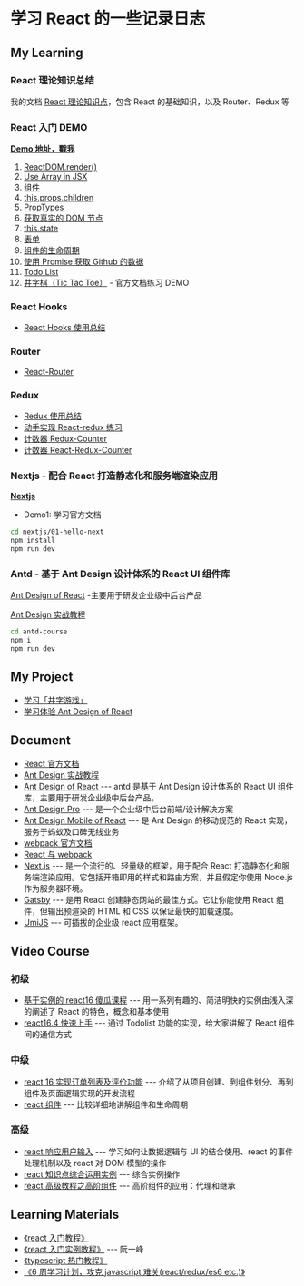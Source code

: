 # 学习 React 的一些记录日志

## My Learning

### React 理论知识总结

我的文档 [React 理论知识点](https://www.yangtao.site/vuepress/advanced/react/doc-basic.html)，包含 React 的基础知识，以及 Router、Redux 等

### React 入门 DEMO

**[Demo 地址，戳我](./demo/)**

1. [ReactDOM.render()](https://github.com/yangtao2o/myreact/blob/master/demo/01/index.html)
1. [Use Array in JSX](https://github.com/yangtao2o/myreact/blob/master/demo/02/index.html)
1. [组件](https://github.com/yangtao2o/myreact/blob/master/demo/03/index.html)
1. [this.props.children](https://github.com/yangtao2o/myreact/blob/master/demo/04/index.html)
1. [PropTypes](https://github.com/yangtao2o/myreact/blob/master/demo/05/index.html)
1. [获取真实的 DOM 节点](https://github.com/yangtao2o/myreact/blob/master/demo/06/index.html)
1. [this.state](https://github.com/yangtao2o/myreact/blob/master/demo/07/index.html)
1. [表单](https://github.com/yangtao2o/myreact/blob/master/demo/08/index.html)
1. [组件的生命周期](https://github.com/yangtao2o/myreact/blob/master/demo/09/index.html)
1. [使用 Promise 获取 Github 的数据](https://istaotao.com/myreact/demo/10/)
1. [Todo List](https://istaotao.com/myreact/demo/11/)
1. [井字棋（Tic Tac Toe）](https://istaotao.com/myreact/demo/12/) - 官方文档练习 DEMO

### React Hooks

- [React Hooks 使用总结](https://github.com/yangtao2o/myreact/tree/master/myhooks/hooks-use-summary)

### Router

- [React-Router](https://github.com/yangtao2o/myreact/tree/master/myrouter/my-app)

### Redux

- [Redux 使用总结](https://github.com/yangtao2o/myreact/tree/master/myredux/make-redux)
- [动手实现 React-redux 练习](https://github.com/yangtao2o/myreact/tree/master/myredux/make-react-redux)
- [计数器 Redux-Counter](https://github.com/yangtao2o/myreact/tree/master/myredux/redux-counter)
- [计数器 React-Redux-Counter](https://github.com/yangtao2o/myreact/tree/master/myredux/react-redux-counter)

### Nextjs - 配合 React 打造静态化和服务端渲染应用

**[Nextjs](https://github.com/yangtao2o/myreact/tree/master/nextjs/01-hello-next)**

- Demo1: 学习官方文档

```bash
cd nextjs/01-hello-next
npm install
npm run dev
```

### Antd - 基于 Ant Design 设计体系的 React UI 组件库

[Ant Design of React](https://ant.design/docs/react/introduce-cn) -主要用于研发企业级中后台产品

[Ant Design 实战教程](https://www.yuque.com/ant-design/course/intro)

```bash
cd antd-course
npm i
npm run dev
```

## My Project

- [学习「井字游戏」](./product/01-ttt/)
- [学习体验 Ant Design of React](./product/02-news-app/)

## Document

- [React 官方文档](https://zh-hans.reactjs.org/docs/getting-started.html)
- [Ant Design 实战教程](https://www.yuque.com/ant-design/course/intro)
- [Ant Design of React](https://ant.design/docs/react/introduce-cn) --- antd 是基于 Ant Design 设计体系的 React UI 组件库，主要用于研发企业级中后台产品。
- [Ant Design Pro](https://pro.ant.design/docs/getting-started-cn) --- 是一个企业级中后台前端/设计解决方案
- [Ant Design Mobile of React](https://mobile.ant.design/docs/react/introduce-cn) --- 是 Ant Design 的移动规范的 React 实现，服务于蚂蚁及口碑无线业务
- [webpack 官方文档](https://www.webpackjs.com/concepts/)
- [React 与 webpack](https://typescript.bootcss.com/tutorials/react-&-webpack.html)
- [Next.js](https://nextjs.org/learn/basics/getting-started) --- 是一个流行的、轻量级的框架，用于配合 React 打造静态化和服务端渲染应用。它包括开箱即用的样式和路由方案，并且假定你使用 Node.js 作为服务器环境。
- [Gatsby](https://www.gatsbyjs.org/docs/) --- 是用 React 创建静态网站的最佳方式。它让你能使用 React 组件，但输出预渲染的 HTML 和 CSS 以保证最快的加载速度。
- [UmiJS](https://umijs.org/zh/) --- 可插拔的企业级 react 应用框架。

## Video Course

### 初级

- [基于实例的 react16 傻瓜课程](https://www.imooc.com/learn/1045) --- 用一系列有趣的、简洁明快的实例由浅入深的阐述了 React 的特色，概念和基本使用
- [react16.4 快速上手](https://www.imooc.com/learn/1023) --- 通过 Todolist 功能的实现，给大家讲解了 React 组件间的通信方式

### 中级

- [react 16 实现订单列表及评价功能](https://www.imooc.com/learn/1061) --- 介绍了从项目创建、到组件划分、再到组件及页面逻辑实现的开发流程
- [react 组件](https://www.imooc.com/learn/944) --- 比较详细地讲解组件和生命周期

### 高级

- [react 响应用户输入](https://www.imooc.com/learn/953) --- 学习如何让数据逻辑与 UI 的结合使用、react 的事件处理机制以及 react 对 DOM 模型的操作
- [react 知识点综合运用实例](https://www.imooc.com/learn/971) --- 综合实例操作
- [react 高级教程之高阶组件](https://www.imooc.com/learn/1075) --- 高阶组件的应用：代理和继承

## Learning Materials

- [《react 入门教程》](https://hulufei.gitbooks.io/react-tutorial/content/index.html)
- [《react 入门实例教程》](http://www.ruanyifeng.com/blog/2015/03/react.html) --- 阮一峰
- [《typescript 热门教程》](https://ts.xcatliu.com/)
- [《6 周学习计划，攻克 javascript 难关(react/redux/es6 etc.)》](https://zhuanlan.zhihu.com/p/23412169)
